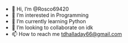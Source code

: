 - 👋 Hi, I’m @Rosco69420
- 👀 I’m interested in Programming
- 🌱 I’m currently learning Python
- 💞️ I’m looking to collaborate on idk
- 📫 How to reach me tdhalladay66@gmail.com

<!---
Rosco69420/Rosco69420 is a ✨ special ✨ repository because its `README.md` (this file) appears on your GitHub profile.
You can click the Preview link to take a look at your changes.
--->
